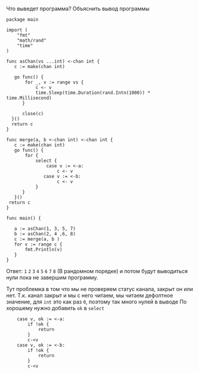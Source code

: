 Что выведет программа? Объяснить вывод программы

```
package main
 
import (
    "fmt"
    "math/rand"
    "time"
)
 
func asChan(vs ...int) <-chan int {
   c := make(chan int)
 
   go func() {
       for _, v := range vs {
           c <- v
           time.Sleep(time.Duration(rand.Intn(1000)) * time.Millisecond)
      }
 
      close(c)
  }()
  return c
}
 
func merge(a, b <-chan int) <-chan int {
   c := make(chan int)
   go func() {
       for {
           select {
               case v := <-a:
                   c <- v
              case v := <-b:
                   c <- v
           }
      }
   }()
 return c
}
 
func main() {
 
   a := asChan(1, 3, 5, 7)
   b := asChan(2, 4 ,6, 8)
   c := merge(a, b )
   for v := range c {
       fmt.Println(v)
   }
}

```

Ответ: `1` `2` `3` `4` `5` `6` `7` `8` (В рандомном порядке) и потом будут выводиться нули пока не завершим программу.

Тут проблемка в том что мы не проверяем статус канала, закрыт он или нет. Т.к. канал закрыт и мы с него читаем, мы читаем
дефолтное значение, для `int` это как раз `0`, поэтому так много нулей в выводе
По хорошему нужно добавить `ok` в `select`

```
    case v, ok := <-a:
        if !ok {
            return
        }
        c-<v
    case v, ok := <-b:
        if !ok {
            return
        }
        c-<v
```